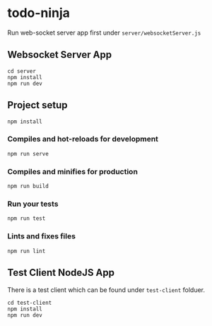 # todo-ninja


Run web-socket server app first under `server/websocketServer.js`


## Websocket Server App

```
cd server
npm install
npm run dev
```


## Project setup
```
npm install
```

### Compiles and hot-reloads for development
```
npm run serve
```

### Compiles and minifies for production
```
npm run build
```

### Run your tests
```
npm run test
```

### Lints and fixes files
```
npm run lint
```


## Test Client NodeJS App

There is a test client which can be found under `test-client` folduer.

```
cd test-client
npm install
npm run dev
```
